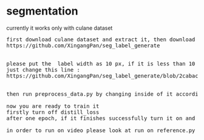 # segmentation

currently it works only with culane dataset
<pre>
first download culane dataset and extract it, then download seg_label_generate github repository to convert the labels to normal image
https://github.com/XingangPan/seg_label_generate


please put the  label width as 10 px, if it is less than 10 px model will hardly learn something, more than 10px predictions will be errorous
just change this line :
https://github.com/XingangPan/seg_label_generate/blob/2cabaca76885d6167207a8e74edf2a7409e32379/src/main.cpp#L37


then run preprocess_data.py by changing inside of it accordingly

now you are ready to train it
firstly turn off distill_loss
after one epoch, if it finishes successfully turn it on and change the class_weights of background to 0.4 (if it doesnt work to 0.1, but it should work)

in order to run on video please look at run_on_reference.py file
</pre>


